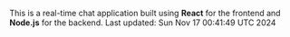 This is a real-time chat application built using **React** for the frontend and **Node.js** for the backend.
Last updated: Sun Nov 17 00:41:49 UTC 2024
